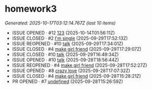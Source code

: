 # homework3
<!--START_SECTION:activity-->

_Generated: 2025-10-17T03:12:14.767Z (last 10 items)_

- ISSUE OPENED · #12 [123](https://github.com/jacky789789/homework3/issues/12) (2025-10-14T01:56:11Z)
- ISSUE CLOSED · #2 [I'm single](https://github.com/jacky789789/homework3/issues/2) (2025-09-29T17:52:13Z)
- ISSUE REOPENED · #10 [talk](https://github.com/jacky789789/homework3/issues/10) (2025-09-29T17:34:01Z)
- ISSUE CLOSED · #4 [make girl friend](https://github.com/jacky789789/homework3/issues/4) (2025-09-29T17:29:07Z)
- ISSUE CLOSED · #10 [talk](https://github.com/jacky789789/homework3/issues/10) (2025-09-29T16:49:34Z)
- ISSUE OPENED · #10 [talk](https://github.com/jacky789789/homework3/issues/10) (2025-09-28T18:56:44Z)
- ISSUE REOPENED · #4 [make girl friend](https://github.com/jacky789789/homework3/issues/4) (2025-09-28T17:52:27Z)
- ISSUE OPENED · #8 [crazy love](https://github.com/jacky789789/homework3/issues/8) (2025-09-28T17:07:32Z)
- ISSUE CLOSED · #4 [make girl friend](https://github.com/jacky789789/homework3/issues/4) (2025-09-28T15:28:21Z)
- PR OPENED · #7 [undefined](undefined) (2025-09-28T15:26:59Z)
